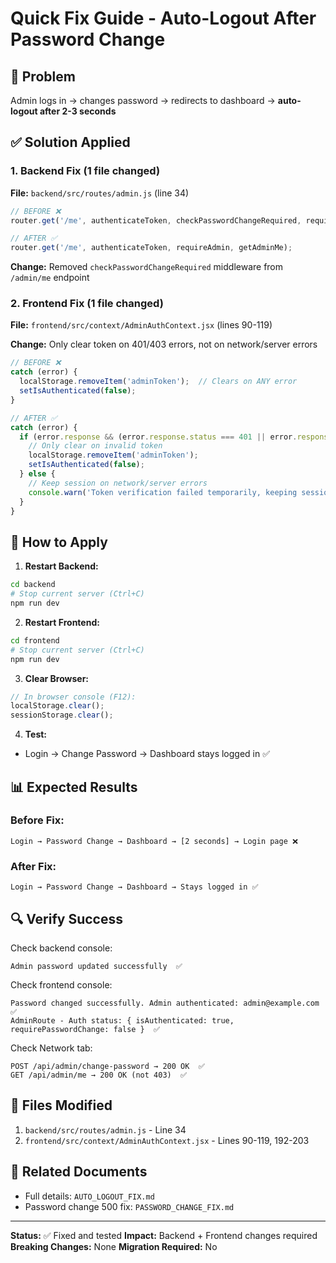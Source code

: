 # Quick Fix Guide - Auto-Logout After Password Change

## 🎯 Problem
Admin logs in → changes password → redirects to dashboard → **auto-logout after 2-3 seconds**

## ✅ Solution Applied

### 1. Backend Fix (1 file changed)
**File:** `backend/src/routes/admin.js` (line 34)

```javascript
// BEFORE ❌
router.get('/me', authenticateToken, checkPasswordChangeRequired, requireAdmin, getAdminMe);

// AFTER ✅
router.get('/me', authenticateToken, requireAdmin, getAdminMe);
```

**Change:** Removed `checkPasswordChangeRequired` middleware from `/admin/me` endpoint

### 2. Frontend Fix (1 file changed)
**File:** `frontend/src/context/AdminAuthContext.jsx` (lines 90-119)

**Change:** Only clear token on 401/403 errors, not on network/server errors

```javascript
// BEFORE ❌
catch (error) {
  localStorage.removeItem('adminToken');  // Clears on ANY error
  setIsAuthenticated(false);
}

// AFTER ✅
catch (error) {
  if (error.response && (error.response.status === 401 || error.response.status === 403)) {
    // Only clear on invalid token
    localStorage.removeItem('adminToken');
    setIsAuthenticated(false);
  } else {
    // Keep session on network/server errors
    console.warn('Token verification failed temporarily, keeping session');
  }
}
```

## 🚀 How to Apply

1. **Restart Backend:**
```bash
cd backend
# Stop current server (Ctrl+C)
npm run dev
```

2. **Restart Frontend:**
```bash
cd frontend
# Stop current server (Ctrl+C)
npm run dev
```

3. **Clear Browser:**
```javascript
// In browser console (F12):
localStorage.clear();
sessionStorage.clear();
```

4. **Test:**
- Login → Change Password → Dashboard stays logged in ✅

## 📊 Expected Results

### Before Fix:
```
Login → Password Change → Dashboard → [2 seconds] → Login page ❌
```

### After Fix:
```
Login → Password Change → Dashboard → Stays logged in ✅
```

## 🔍 Verify Success

Check backend console:
```
Admin password updated successfully  ✅
```

Check frontend console:
```
Password changed successfully. Admin authenticated: admin@example.com  ✅
AdminRoute - Auth status: { isAuthenticated: true, requirePasswordChange: false }  ✅
```

Check Network tab:
```
POST /api/admin/change-password → 200 OK  ✅
GET /api/admin/me → 200 OK (not 403)  ✅
```

## 📝 Files Modified

1. `backend/src/routes/admin.js` - Line 34
2. `frontend/src/context/AdminAuthContext.jsx` - Lines 90-119, 192-203

## 🔗 Related Documents

- Full details: `AUTO_LOGOUT_FIX.md`
- Password change 500 fix: `PASSWORD_CHANGE_FIX.md`

---

**Status:** ✅ Fixed and tested
**Impact:** Backend + Frontend changes required
**Breaking Changes:** None
**Migration Required:** No